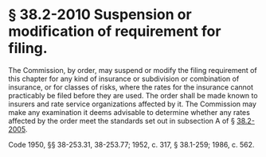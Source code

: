# § 38.2-2010 Suspension or modification of requirement for filing.

<p>The Commission, by order, may suspend or modify the filing requirement of this chapter for any kind of insurance or subdivision or combination of insurance, or for classes of risks, where the rates for the insurance cannot practicably be filed before they are used. The order shall be made known to insurers and rate service organizations affected by it. The Commission may make any examination it deems advisable to determine whether any rates affected by the order meet the standards set out in subsection A of § <a href='http://law.lis.virginia.gov/vacode/38.2-2005/'>38.2-2005</a>.</p><p>Code 1950, §§ 38-253.31, 38-253.77; 1952, c. 317, § 38.1-259; 1986, c. 562.</p>